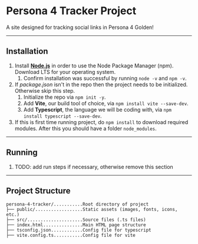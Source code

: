 # Persona 4 Tracker Project

A site designed for tracking social links in Persona 4 Golden!

---

## Installation

1. Install **[Node.js](https://nodejs.org/en)** in order to use the Node Package Manager (npm). Download LTS for your operating system.
    1. Confirm installation was successful by running `node -v` and `npm -v`.
1. If _package.json_ isn't in the repo then the project needs to be initialized. Otherwise skip this step.
    1. Initialize the repo via `npm init -y`.
    1. Add **Vite**, our build tool of choice, via `npm install vite --save-dev`.
    1. Add **Typescript**, the language we will be coding with, via `npm install typescript --save-dev`.
1. If this is first time running project, do `npm install` to download required modules. After this you should have a folder `node_modules`.

---

## Running

1. TODO: add run steps if necessary, otherwise remove this section

<!-- IDEA: When this is expanded further add a table of contents that links to each subsection. -->
<!-- IDEA:  Add those headers for projects with the fancy lil buttons perhaps-->

---

## Project Structure

```
persona-4-tracker/...........Root directory of project
├── public/..................Static assets (images, fonts, icons, etc.)
├── src/.....................Source files (.ts files)
├── index.html...............Main HTML page structure
├── tsconfig.json............Config file for typescript
├── vite.config.ts...........Config file for vite
```
